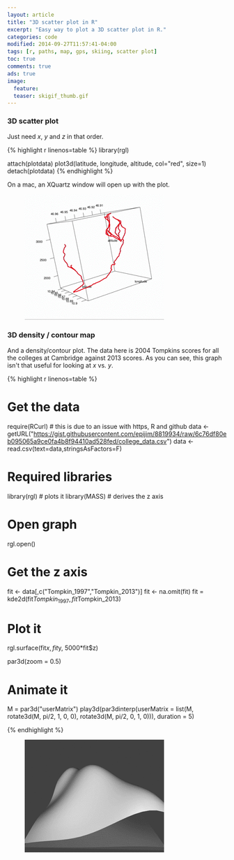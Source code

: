```yaml
---
layout: article
title: "3D scatter plot in R"
excerpt: "Easy way to plot a 3D scatter plot in R."
categories: code
modified: 2014-09-27T11:57:41-04:00
tags: [r, paths, map, gps, skiing, scatter plot]
toc: true
comments: true
ads: true
image:
  feature:
  teaser: skigif_thumb.gif
---
```


### 3D scatter plot

Just need *x*, *y* and *z* in that order.

{% highlight r linenos=table %}
library(rgl)

attach(plotdata)
	plot3d(latitude, longitude, altitude, col="red", size=1)
detach(plotdata)
{% endhighlight %}

On a mac, an XQuartz window will open up with the plot.

<figure>
	<a href="/images/ski_scattergif.gif"><img src="/images/ski_scattergif.gif"></a>
</figure>


### 3D density / contour map

And a density/contour plot. The data here is 2004 Tompkins scores for all the colleges
 at Cambridge against 2013 scores. As you can see, this graph isn't that useful for looking
 at *x* vs. *y*.

{% highlight r linenos=table %}
# Get the data
require(RCurl)  # this is due to an issue with https, R and github
data <- getURL("https://gist.githubusercontent.com/epijim/8819934/raw/6c76df80eb095065a9ce0fa4b8f94410ad528fed/college_data.csv")
data <- read.csv(text=data,stringsAsFactors=F)

# Required libraries
library(rgl) # plots it
library(MASS) # derives the z axis

# Open graph
rgl.open()

# Get the z axis
fit <- data[,c("Tompkin_1997","Tompkin_2013")]
fit <- na.omit(fit)
fit = kde2d(fit$Tompkin_1997,fit$Tompkin_2013)

# Plot it
rgl.surface(fit$x, fit$y,   5000*fit$z)

par3d(zoom = 0.5)

# Animate it
M = par3d("userMatrix")
play3d(par3dinterp(userMatrix = list(M, rotate3d(M, pi/2, 1, 0, 0),
                                     rotate3d(M, pi/2, 0, 1, 0))), duration = 5)

{% endhighlight %}


<figure>
	<a href="/images/ski_scattergif.gif"><img src="/images/scatter3d_scattergif2.gif"></a>
</figure>
